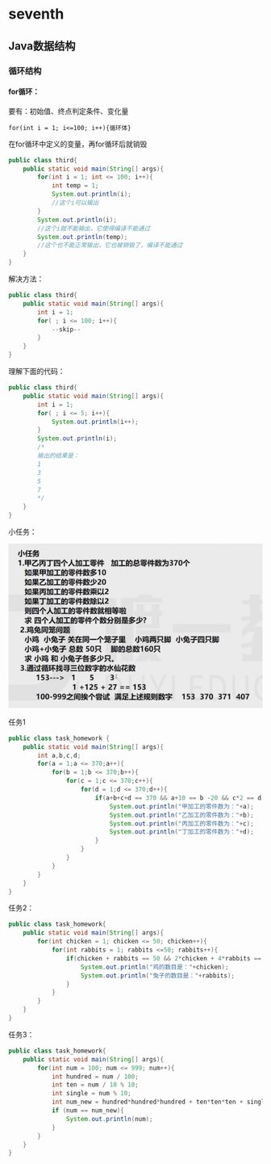 # seventh

## Java数据结构

### 循环结构

#### for循环：

要有：初始值、终点判定条件、变化量

```for(int i = 1; i<=100; i++){循环体}```

在for循环中定义的变量，再for循环后就销毁


```java
public class third{
    public static void main(String[] args){
        for(int i = 1; int <= 100; i++){
            int temp = 1;
            System.out.println(i);
            //这个i可以输出
        }
        System.out.println(i);
        //这个i就不能输出，它使得编译不能通过
        System.out.println(temp);
        //这个也不能正常输出，它也被销毁了，编译不能通过
    }
}
```


解决方法：


```java
public class third{
    public static void main(String[] args){
        int i = 1;
        for( ; i <= 100; i++){
            --skip--
        }
    }
}
```


理解下面的代码：


```java
public class third{
    public static void main(String[] args){
        int i = 1;
        for( ; i <= 5; i++){
            System.out.println(i++);
        }
        System.out.println(i);
        /*
        输出的结果是：
        1
        3
        5
        7
        */
    }
}
```


小任务：

![第一个作业截图](../image/task_one.png)


任务1


```java
public class task_homework {
    public static void main(String[] args){
        int a,b,c,d;
        for(a = 1;a <= 370;a++){
            for(b = 1;b <= 370;b++){
                for(c = 1;c <= 370;c++){
                    for(d = 1;d <= 370;d++){
                        if(a+b+c+d == 370 && a+10 == b -20 && c*2 == d /2 && b-20 == c*2){
                            System.out.println("甲加工的零件数为："+a);
                            System.out.println("乙加工的零件数为："+b);
                            System.out.println("丙加工的零件数为："+c);
                            System.out.println("丁加工的零件数为："+d);
                        }
                    }
                }
            }
        }
    }
}

```


任务2：


```java
public class task_homework{
    public static void main(String[] args){
        for(int chicken = 1; chicken <= 50; chicken++){
            for(int rabbits = 1; rabbits <=50; rabbits++){
                if(chicken + rabbits == 50 && 2*chicken + 4*rabbits == 160){
                    System.out.println("鸡的数目是："+chicken);
                    System.out.println("兔子的数目是："+rabbits);
                }
            }
        }
    }
}
```


任务3：


```java
public class task_homework{
    public static void main(String[] args){
        for(int num = 100; num <= 999; num++){
            int hundred = num / 100;
            int ten = num / 10 % 10;
            int single = num % 10;
            int num_new = hundred*hundred*hundred + ten*ten*ten + single*single*single;
            if (num == num_new){
                System.out.println(num);
            }
        }
    }
}
```